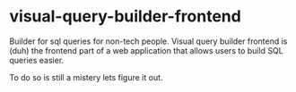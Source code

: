 # visual-query-builder-frontend

Builder for sql queries for non-tech people.
Visual query builder frontend is (duh) the frontend part of a web application that allows users to build SQL queries easier.

To do so is still a mistery lets figure it out.
